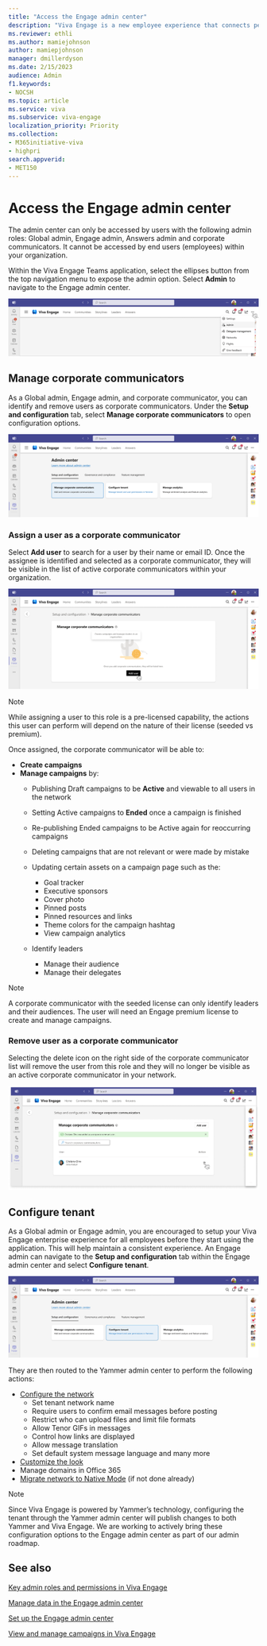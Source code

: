 ```yaml
---
title: "Access the Engage admin center"
description: "Viva Engage is a new employee experience that connects people across the company—wherever and whenever they work—so that everyone is included and engaged."
ms.reviewer: ethli
ms.author: mamiejohnson
author: mamiepjohnson
manager: dmillerdyson
ms.date: 2/15/2023
audience: Admin
f1.keywords:
- NOCSH
ms.topic: article
ms.service: viva
ms.subservice: viva-engage
localization_priority: Priority
ms.collection:  
- M365initiative-viva
- highpri
search.appverid:
- MET150
---
```


# Access the Engage admin center

The admin center can only be accessed by users with the following admin roles: Global admin, Engage admin, Answers admin and corporate communicators. It cannot be accessed by end users (employees) within your organization.

Within the Viva Engage Teams application, select the ellipses button from the top navigation menu to expose the admin option. Select **Admin** to navigate to the Engage admin center.

![Image of the entrypoint into the Engage admin center.](/Viva/media/engage/admin/admin-entrypoint.png)

## Manage corporate communicators  

As a Global admin, Engage admin, and corporate communicator, you can identify and remove users as corporate communicators. Under the **Setup and configuration** tab, select **Manage corporate communicators** to open configuration options.  

![Image of the interface for managing corporate communicators.](/Viva/media/engage/admin/manage-corpcomms.png)

### Assign a user as a corporate communicator

Select **Add user** to search for a user by their name or email ID. Once the assignee is identified and selected as a corporate communicator, they will be visible in the list of active corporate communicators within your organization.  

![Image of the interface for adding corporate communicators.](/Viva/media/engage/admin/add-corp-comms.png)

>[!NOTE]
> While assigning a user to this role is a pre-licensed capability, the actions this user can perform will depend on the nature of their license (seeded vs premium).  

Once assigned, the corporate communicator will be able to:

- **Create campaigns**
- **Manage campaigns** by:
    - Publishing Draft campaigns to be **Active** and viewable to all users in the network
    - Setting Active campaigns to **Ended** once a campaign is finished
    - Re-publishing Ended campaigns to be Active again for reoccurring campaigns
    - Deleting campaigns that are not relevant or were made by mistake
    - Updating certain assets on a campaign page such as the:
        - Goal tracker
        - Executive sponsors
        - Cover photo
        - Pinned posts
        - Pinned resources and links
        - Theme colors for the campaign hashtag
        - View campaign analytics

    - Identify leaders
        - Manage their audience
        - Manage their delegates

> [!NOTE]
> A corporate communicator with the seeded license can only identify leaders and their audiences. The user will need an Engage premium license to create and manage campaigns.  

### Remove user as a corporate communicator

Selecting the delete icon on the right side of the corporate communicator list will remove the user from this role and they will no longer be visible as an active corporate communicator in your network.

![Image of the interface for removing a corporate communicator in Viva Engage.](/Viva/media/engage/admin/remove-corp-comm.png)

## Configure tenant

As a Global admin or Engage admin, you are encouraged to setup your Viva Engage enterprise experience for all employees before they start using the application. This will help maintain a consistent experience. An Engage admin can navigate to the **Setup and configuration** tab within the Engage admin center and select **Configure tenant**.  

![Image of the interface for configuring the tenant in Viva Engage.](/Viva/media/engage/admin/config-tenant.png)

They are then routed to the Yammer admin center to perform the following actions:  

- [Configure the network](https://learn.microsoft.com/yammer/configure-your-yammer-network/configure-yammer)
    - Set tenant network name
    - Require users to confirm email messages before posting
    - Restrict who can upload files and limit file formats
    - Allow Tenor GIFs in messages
    - Control how links are displayed
    - Allow message translation
    - Set default system message language and many more
- [Customize the look](https://learn.microsoft.com/yammer/configure-your-yammer-network/customize-the-look-of-yammer)
- Manage domains in Office 365  
- [Migrate network to Native Mode](https://learn.microsoft.com/yammer/configure-your-yammer-network/native-mode-step-by-step-guide) (if not done already)

>[!NOTE]
> Since Viva Engage is powered by Yammer’s technology, configuring the tenant through the Yammer admin center will publish changes to both Yammer and Viva Engage. We are working to actively bring these configuration options to the Engage admin center as part of our admin roadmap.

## See also

[Key admin roles and permissions in Viva Engage](/Viva/engage/eac-key-admin-roles-permissions.md)

[Manage data in the Engage admin center](/Viva/engage/eac-as-manage-data.md)

[Set up the Engage admin center](/Viva/engage/eac-get-started.md)

[View and manage campaigns in Viva Engage](/Viva/engage/campaigns.md)